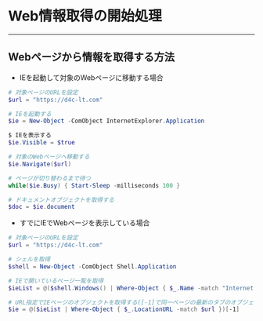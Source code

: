 # Web情報取得の開始処理

***

## Webページから情報を取得する方法

* IEを起動して対象のWebページに移動する場合

```PowerShell
# 対象ページのURLを設定
$url = "https://d4c-lt.com"

# IEを起動する
$ie = New-Object -ComObject InternetExplorer.Application

$ IEを表示する
$ie.Visible = $true

# 対象のWebページへ移動する
$ie.Navigate($url)

# ページが切り替わるまで待つ
while($ie.Busy) { Start-Sleep -milliseconds 100 }

# ドキュメントオブジェクトを取得する
$doc = $ie.document
```

* すでにIEでWebページを表示している場合

```PowerShell
# 対象ページのURLを設定
$url = "https://d4c-lt.com"

# シェルを取得
$shell = New-Object -ComObject Shell.Application

# IEで開いているページ一覧を取得
$ieList = @($shell.Windows() | Where-Object { $_.Name -match "Internet Explorer" })

# URL指定でIEページのオブジェクトを取得する([-1]で同一ページの最新のタブのオブジェクトを取得する)
$ie = @($ieList | Where-Object { $_.LocationURL -match $url })[-1]
```
